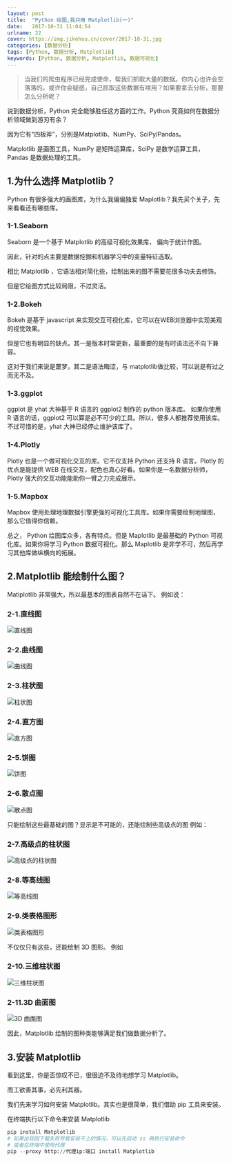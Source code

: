 ```yaml
---
layout: post
title:  "Python 绘图,我只用 Matplotlib(一)"
date:   2017-10-31 11:04:54
urlname: 22
cover: https://img.jikehou.cn/cover/2017-10-31.jpg
categories: [数据分析]
tags: [Python, 数据分析, Matplotlib]
keywords: [Python, 数据分析, Matplotlib, 数据可视化]
---
```

> 当我们的爬虫程序已经完成使命，帮我们抓取大量的数据。你内心也许会空落落的。或许你会疑惑，自己抓取这些数据有啥用？如果要拿去分析，那要怎么分析呢？

说到数据分析，Python 完全能够胜任这方面的工作。Python 究竟如何在数据分析领域做到游刃有余？

因为它有“四板斧”，分别是Matplotlib、NumPy、SciPy/Pandas。

Matplotlib 是画图工具，NumPy 是矩阵运算库，SciPy 是数学运算工具，Pandas 是数据处理的工具。
<!-- more -->

## 1.为什么选择 Matplotlib？
Python 有很多强大的画图库，为什么我偏偏独爱 Maplotlib？我先买个关子，先来看看还有哪些库。

### 1-1.Seaborn

Seaborn 是一个基于 Matplotlib 的高级可视化效果库， 偏向于统计作图。

因此，针对的点主要是数据挖掘和机器学习中的变量特征选取。

相比 Matplotlib ，它语法相对简化些，绘制出来的图不需要花很多功夫去修饰。

但是它绘图方式比较局限，不过灵活。

### 1-2.Bokeh
Bokeh 是基于 javascript 来实现交互可视化库，它可以在WEB浏览器中实现美观的视觉效果。

但是它也有明显的缺点。其一是版本时常更新，最重要的是有时语法还不向下兼容。

这对于我们来说是噩梦。其二是语法晦涩，与 matplotlib做比较，可以说是有过之而无不及。

### 1-3.ggplot
ggplot 是 yhat 大神基于 R 语言的 ggplot2 制作的 python 版本库。 如果你使用 R 语言的话，ggplot2 可以算是必不可少的工具。所以，很多人都推荐使用该库。不过可惜的是，yhat 大神已经停止维护该库了。

### 1-4.Plotly
Plotly 也是一个做可视化交互的库。它不仅支持  Python 还支持 R 语言。Plotly 的优点是能提供 WEB 在线交互，配色也真心好看。如果你是一名数据分析师，Plotly 强大的交互功能能助你一臂之力完成展示。

### 1-5.Mapbox
Mapbox 使用处理地理数据引擎更强的可视化工具库。如果你需要绘制地理图，那么它值得你信赖。

总之， Python 绘图库众多，各有特点。但是 Maplotlib 是最基础的 Python 可视化库。如果你将学习 Python 数据可视化。那么 Maplotlib 是非学不可，然后再学习其他库做纵横向的拓展。

## 2.Matplotlib 能绘制什么图？
Matiplotlib 非常强大，所以最基本的图表自然不在话下。
例如说：
### 2-1.直线图
![直线图](https://img.jikehou.cn/img/20171031_1.png)

### 2-2.曲线图
![曲线图](https://img.jikehou.cn/img/20171031_2.png)

### 2-3.柱状图
![柱状图](https://img.jikehou.cn/img/20171031_3.png)

### 2-4.直方图
![直方图](https://img.jikehou.cn/img/20171031_4.png)

### 2-5.饼图
![饼图](https://img.jikehou.cn/img/20171031_5.png)

### 2-6.散点图
![散点图](https://img.jikehou.cn/img/20171031_6.png)

只能绘制这些最基础的图？显示是不可能的，还能绘制些高级点的图
例如：
### 2-7.高级点的柱状图
![高级点的柱状图](https://img.jikehou.cn/img/20171031_7.png)

### 2-8.等高线图
![等高线图](https://img.jikehou.cn/img/20171031_8.png)

### 2-9.类表格图形
![类表格图形](https://img.jikehou.cn/img/20171031_9.png)

不仅仅只有这些，还能绘制 3D 图形。
例如
### 2-10.三维柱状图
![三维柱状图](https://img.jikehou.cn/img/20171031_10.png)

### 2-11.3D 曲面图
![3D 曲面图](https://img.jikehou.cn/img/20171031_11.png)

因此，Matplotlib 绘制的图种类能够满足我们做数据分析了。


## 3.安装 Matplotlib
看到这里，你是否惊叹不已，很很迫不及待地想学习 Matplotlib。

而工欲善其事，必先利其器。

我们先来学习如何安装 Matplotlib。其实也是很简单，我们借助 pip 工具来安装。

在终端执行以下命令来安装 Matplotlib
```python
pip install Matplotlib 
# 如果出现因下载失败导致安装不上的情况，可以先启动 ss 再执行安装命令
# 或者在终端中使用代理
pip --proxy http://代理ip:端口 install Matplotlib 
```